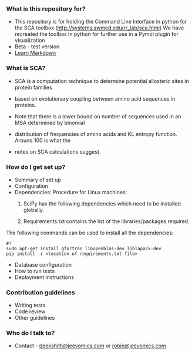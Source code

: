 ### What is this repository for? ###

* This repository is for holding the Command Line Interface in python for the SCA toolbox (http://systems.swmed.edu/rr_lab/sca.html)
We have recreated the toolbox in python for further use in a Pymol plugin for visualization
* Beta - test version
* [Learn Markdown](https://bitbucket.org/tutorials/markdowndemo)


### What is SCA?
* SCA is a computation technique to determine potential allosteric sites in protein families
* based on evolutionary coupling between amino acid sequences in proteins. 

* Note that there is a lower bound on number of sequences used in an MSA determined by binomial
* distribution of frequencies of amino acids and KL entropy function. Around 100 is what the
* notes on SCA calculations suggest. 

### How do I get set up? ###

* Summary of set up
* Configuration
* Dependencies: Procedure for Linux machines:
    1. SciPy has the following dependencies which need to be installed globally.
       
    2. Requirements.txt contains the list of the libraries/packages required. 

The following commands can be used to install all the dependencies:
        
```
#!
sudo apt-get install gfortran libopenblas-dev liblapack-dev
pip install -r <location of requirements.txt file>

```

* Database configuration
* How to run tests
* Deployment instructions

### Contribution guidelines ###

* Writing tests
* Code review
* Other guidelines

### Who do I talk to? ###

* Contact - deekshith@jeevomics.com or robin@jeevomics.com
